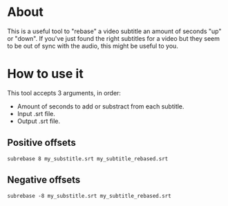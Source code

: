 # About

This is a useful tool to "rebase" a video subtitle an amount of seconds "up"
or "down". If you've just found the right subtitles for a video but they seem
to be out of sync with the audio, this might be useful to you.

# How to use it

This tool accepts 3 arguments, in order:

 * Amount of seconds to add or substract from each subtitle.
 * Input .srt file.
 * Output .srt file.

## Positive offsets
    subrebase 8 my_substitle.srt my_subtitle_rebased.srt

## Negative offsets
    subrebase -8 my_substitle.srt my_subtitle_rebased.srt

